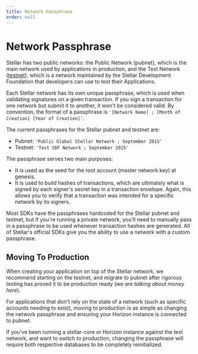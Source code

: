 ```yaml
---
title: Network Passphrase
order: null
---
```


# Network Passphrase

Stellar has two public networks: the Public Network \(pubnet\), which is the main network used by applications in production, and the Test Network \([testnet](testnet.md)\), which is a network maintained by the Stellar Development Foundation that developers can use to test their Applications.

Each Stellar network has its own unique passphrase, which is used when validating signatures on a given transaction. If you sign a transaction for one network but submit it to another, it won't be considered valid. By convention, the format of a passphrase is `'[Network Name] ; [Month of Creation] [Year of Creation]'`.

The current passphrases for the Stellar pubnet and testnet are:

* Pubnet: `'Public Global Stellar Network ; September 2015'`
* Testnet: `'Test SDF Network ; September 2015'`

The passphrase serves two main purposes:

* It is used as the seed for the root account \(master network key\) at genesis.
* It is used to build hashes of transactions, which are ultimately what is signed by each signer's secret key in a transaction envelope. Again, this allows you to verify that a transaction was intended for a specific network by its signers.

Most SDKs have the passphrases hardcoded for the Stellar pubnet and testnet, but if you're running a private network, you'll need to manually pass in a passphrase to be used whenever transaction hashes are generated. All of Stellar's official SDKs give you the ability to use a network with a custom passphrase.

## Moving To Production

When creating your application on top of the Stellar network, we recommend starting on the testnet, and migrate to pubnet after rigorous testing has proved it to be production ready \(_we are talking about money here_\).

For applications that don't rely on the state of a network \(such as specific accounts needing to exist\), moving to production is as simple as changing the network passphrase and ensuring your Horizon instance is connected to pubnet.

If you've been running a stellar-core or Horizon instance against the test network, and want to switch to production, changing the passphrase will require both respective databases to be completely reinitialized.

